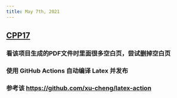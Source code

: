 ```yaml
---
title: May 7th, 2021
---
```


## [CPP17](https://github.com/MeouSker77/Cpp17)
### 看该项目生成的PDF文件时里面很多空白页，尝试删掉空白页
### 使用 GitHub Actions 自动编译 Latex 并发布
### 参考该 https://github.com/xu-cheng/latex-action
